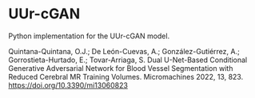 # UUr-cGAN
Python implementation for the UUr-cGAN model.

Quintana-Quintana, O.J.; De León-Cuevas, A.; González-Gutiérrez, A.; Gorrostieta-Hurtado, E.; Tovar-Arriaga, S. Dual U-Net-Based Conditional Generative Adversarial Network for Blood Vessel Segmentation with Reduced Cerebral MR Training Volumes. Micromachines 2022, 13, 823. https://doi.org/10.3390/mi13060823
